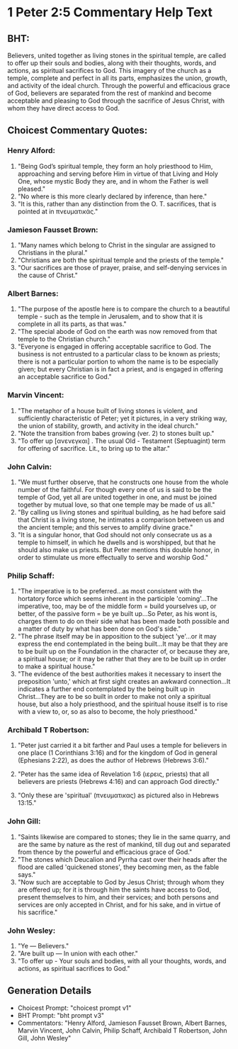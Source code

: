 # 1 Peter 2:5 Commentary Help Text

## BHT:
Believers, united together as living stones in the spiritual temple, are called to offer up their souls and bodies, along with their thoughts, words, and actions, as spiritual sacrifices to God. This imagery of the church as a temple, complete and perfect in all its parts, emphasizes the union, growth, and activity of the ideal church. Through the powerful and efficacious grace of God, believers are separated from the rest of mankind and become acceptable and pleasing to God through the sacrifice of Jesus Christ, with whom they have direct access to God.

## Choicest Commentary Quotes:
### Henry Alford:
1. "Being God’s spiritual temple, they form an holy priesthood to Him, approaching and serving before Him in virtue of that Living and Holy One, whose mystic Body they are, and in whom the Father is well pleased."
2. "No where is this more clearly declared by inference, than here."
3. "It is this, rather than any distinction from the O. T. sacrifices, that is pointed at in πνευματικάς."

### Jamieson Fausset Brown:
1. "Many names which belong to Christ in the singular are assigned to Christians in the plural."
2. "Christians are both the spiritual temple and the priests of the temple."
3. "Our sacrifices are those of prayer, praise, and self-denying services in the cause of Christ."

### Albert Barnes:
1. "The purpose of the apostle here is to compare the church to a beautiful temple - such as the temple in Jerusalem, and to show that it is complete in all its parts, as that was."
2. "The special abode of God on the earth was now removed from that temple to the Christian church."
3. "Everyone is engaged in offering acceptable sacrifice to God. The business is not entrusted to a particular class to be known as priests; there is not a particular portion to whom the name is to be especially given; but every Christian is in fact a priest, and is engaged in offering an acceptable sacrifice to God."

### Marvin Vincent:
1. "The metaphor of a house built of living stones is violent, and sufficiently characteristic of Peter; yet it pictures, in a very striking way, the union of stability, growth, and activity in the ideal church."
2. "Note the transition from babes growing (ver. 2) to stones built up."
3. "To offer up [ανενεγκαι] . The usual Old - Testament (Septuagint) term for offering of sacrifice. Lit., to bring up to the altar."

### John Calvin:
1. "We must further observe, that he constructs one house from the whole number of the faithful. For though every one of us is said to be the temple of God, yet all are united together in one, and must be joined together by mutual love, so that one temple may be made of us all."
2. "By calling us living stones and spiritual building, as he had before said that Christ is a living stone, he intimates a comparison between us and the ancient temple; and this serves to amplify divine grace."
3. "It is a singular honor, that God should not only consecrate us as a temple to himself, in which he dwells and is worshipped, but that he should also make us priests. But Peter mentions this double honor, in order to stimulate us more effectually to serve and worship God."

### Philip Schaff:
1. "The imperative is to be preferred...as most consistent with the hortatory force which seems inherent in the participle 'coming'...The imperative, too, may be of the middle form = build yourselves up, or better, of the passive form = be ye built up...So Peter, as his wont is, charges them to do on their side what has been made both possible and a matter of duty by what has been done on God's side." 
2. "The phrase itself may be in apposition to the subject 'ye'...or it may express the end contemplated in the being built...It may be that they are to be built up on the Foundation in the character of, or because they are, a spiritual house; or it may be rather that they are to be built up in order to make a spiritual house."
3. "The evidence of the best authorities makes it necessary to insert the preposition 'unto,' which at first sight creates an awkward connection...It indicates a further end contemplated by the being built up in Christ...They are to be so built in order to make not only a spiritual house, but also a holy priesthood, and the spiritual house itself is to rise with a view to, or, so as also to become, the holy priesthood."

### Archibald T Robertson:
1. "Peter just carried it a bit farther and Paul uses a temple for believers in one place (1 Corinthians 3:16) and for the kingdom of God in general (Ephesians 2:22), as does the author of Hebrews (Hebrews 3:6)."

2. "Peter has the same idea of Revelation 1:6 (ιερεις, priests) that all believers are priests (Hebrews 4:16) and can approach God directly."

3. "Only these are 'spiritual' (πνευματικας) as pictured also in Hebrews 13:15."

### John Gill:
1. "Saints likewise are compared to stones; they lie in the same quarry, and are the same by nature as the rest of mankind, till dug out and separated from thence by the powerful and efficacious grace of God."
2. "The stones which Deucalion and Pyrrha cast over their heads after the flood are called 'quickened stones', they becoming men, as the fable says."
3. "Now such are acceptable to God by Jesus Christ; through whom they are offered up; for it is through him the saints have access to God, present themselves to him, and their services; and both persons and services are only accepted in Christ, and for his sake, and in virtue of his sacrifice."

### John Wesley:
1. "Ye — Believers."
2. "Are built up — In union with each other."
3. "To offer up - Your souls and bodies, with all your thoughts, words, and actions, as spiritual sacrifices to God."


## Generation Details
- Choicest Prompt: "choicest prompt v1"
- BHT Prompt: "bht prompt v3"
- Commentators: "Henry Alford, Jamieson Fausset Brown, Albert Barnes, Marvin Vincent, John Calvin, Philip Schaff, Archibald T Robertson, John Gill, John Wesley"
